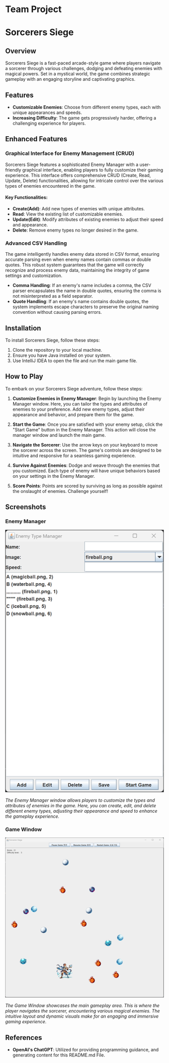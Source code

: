 # Team Project
# Sorcerers Siege

## Overview

Sorcerers Siege is a fast-paced arcade-style game where players navigate a sorcerer through various challenges, dodging and defeating enemies with magical powers. Set in a mystical world, the game combines strategic gameplay with an engaging storyline and captivating graphics.

## Features

- **Customizable Enemies**: Choose from different enemy types, each with unique appearances and speeds.
- **Increasing Difficulty**: The game gets progressively harder, offering a challenging experience for players.

## Enhanced Features

### Graphical Interface for Enemy Management (CRUD)

Sorcerers Siege features a sophisticated Enemy Manager with a user-friendly graphical interface, enabling players to fully customize their gaming experience. This interface offers comprehensive CRUD (Create, Read, Update, Delete) functionalities, allowing for intricate control over the various types of enemies encountered in the game. 

#### Key Functionalities:

- **Create(Add)**: Add new types of enemies with unique attributes.
- **Read**: View the existing list of customizable enemies.
- **Update(Edit)**: Modify attributes of existing enemies to adjust their speed and appearance.
- **Delete**: Remove enemy types no longer desired in the game.

### Advanced CSV Handling

The game intelligently handles enemy data stored in CSV format, ensuring accurate parsing even when enemy names contain commas or double quotes. This robust system guarantees that the game will correctly recognize and process enemy data, maintaining the integrity of game settings and customization.

- **Comma Handling**: If an enemy's name includes a comma, the CSV parser encapsulates the name in double quotes, ensuring the comma is not misinterpreted as a field separator.
- **Quote Handling**: If an enemy's name contains double quotes, the system implements escape characters to preserve the original naming convention without causing parsing errors.

## Installation

To install Sorcerers Siege, follow these steps:

1. Clone the repository to your local machine.
2. Ensure you have Java installed on your system.
3. Use IntelliJ IDEA to open the file and run the main game file.


## How to Play

To embark on your Sorcerers Siege adventure, follow these steps:

1. **Customize Enemies in Enemy Manager**: Begin by launching the Enemy Manager window. Here, you can tailor the types and attributes of enemies to your preference. Add new enemy types, adjust their appearance and behavior, and prepare them for the game.

2. **Start the Game**: Once you are satisfied with your enemy setup, click the "Start Game" button in the Enemy Manager. This action will close the manager window and launch the main game.

3. **Navigate the Sorcerer**: Use the arrow keys on your keyboard to move the sorcerer across the screen. The game's controls are designed to be intuitive and responsive for a seamless gaming experience.

4. **Survive Against Enemies**: Dodge and weave through the enemies that you customized. Each type of enemy will have unique behaviors based on your settings in the Enemy Manager.

5. **Score Points**: Points are scored by surviving as long as possible against the onslaught of enemies. Challenge yourself!


## Screenshots

### Enemy Manager

![Enemy Manager](resources/enemymanager_screenshot.png)

*The Enemy Manager window allows players to customize the types and attributes of enemies in the game. Here, you can create, edit, and delete different enemy types, adjusting their appearance and speed to enhance the gameplay experience.*

### Game Window

![Game Window](resources/gamewindow_screenshot.png)

*The Game Window showcases the main gameplay area. This is where the player navigates the sorcerer, encountering various magical enemies. The intuitive layout and dynamic visuals make for an engaging and immersive gaming experience.*

## References

- **OpenAI's ChatGPT**: Utilized for providing programming guidance, and generating content for this README.md File.
